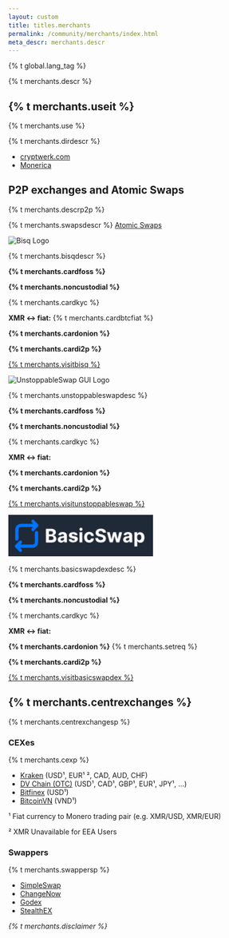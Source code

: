 ```yaml
---
layout: custom
title: titles.merchants
permalink: /community/merchants/index.html
meta_descr: merchants.descr
---
```

{% t global.lang_tag %}
<section class="container">
  <div class="merchants site-wrap">
    <div class="text-center container description">
      <p>{% t merchants.descr %}</p>
    </div>
    <div class="full col-lg-12 col-md-12 col-sm-12 col-xs-12">
      <div class="info-block">
        <h2>{% t merchants.useit %}</h2>
        <p>{% t merchants.use %}</p>
        <p>{% t merchants.dirdescr %}</p>
        <ul class="logo">
          <li><a href="https://cryptwerk.com/pay-with/xmr/">cryptwerk.com</a></li>
          <li><a href="https://monerica.com">Monerica</a></li>
        </ul>
      </div>
    </div>
    <div class="full col-lg-12 col-md-12 col-sm-12 col-xs-12">
      <div class="info-block">
        <h2>P2P exchanges and Atomic Swaps</h2>
        <p>{% t merchants.descrp2p %}</p>
        <p>{% t merchants.swapsdescr %} <a href="{{ site.baseurl_root }}/2021/08/20/atomic-swaps.html">Atomic Swaps</a></p>
      </div>
    </div>
    <div class="row">
      <div class="left half no-pad-sm col-lg-6 col-md-6 col-sm-12 col-xs-12">
        <div class="info-block">
          <div class="center-xs">
            <img class="merch" src="/img/merchants/bisq.svg" alt="Bisq Logo" title="Bisq">
            <p>{% t merchants.bisqdescr %}</p>
          </div>
          <div>
            <p><b>{% t merchants.cardfoss %}</b> <span class="check"></span></p>
            <p><b>{% t merchants.noncustodial %}</b> <span class="check"></span></p>
            <p>{% t merchants.cardkyc %} <span class="check"></span></p>
            <p><b>XMR &#8596; fiat:</b> <span class="cross"></span> {% t merchants.cardbtcfiat %}</p>
            <p><b>{% t merchants.cardonion %}</b> <span class="cross"></span></p>
            <p><b>{% t merchants.cardi2p %}</b> <span class="cross"></span></p>
          </div>
          <div class="center-xs">
          <p><a href="https://bisq.network/" class="btn-link btn-fixed btn-primary-top">{% t merchants.visitbisq %}</a></p>
          </div>
        </div>
      </div>
      <div class="right half no-pad-sm col-lg-6 col-md-6 col-sm-12 col-xs-12">
        <div class="info-block">
          <div class="center-xs">
            <img class="merch" src="/img/merchants/unstoppableswap.png" alt="UnstoppableSwap GUI Logo" title="UnstoppableSwap GUI">
            <p>{% t merchants.unstoppableswapdesc %}</p>
          </div>
          <div>
            <p><b>{% t merchants.cardfoss %}</b> <span class="check"></span></p>
            <p><b>{% t merchants.noncustodial %}</b> <span class="check"></span></p>
            <p>{% t merchants.cardkyc %} <span class="check"></span></p>
            <p><b>XMR &#8596; fiat:</b> <span class="cross"></span></p>
            <p><b>{% t merchants.cardonion %}</b> <span class="check"></span></p>
            <p><b>{% t merchants.cardi2p %}</b> <span class="cross"></span></p>
          </div>
          <div class="center-xs">
            <p><a href="https://unstoppableswap.net" class="btn-link btn-fixed btn-primary-top">{% t merchants.visitunstoppableswap %}</a></p>
          </div>
        </div>
      </div>
      <div class="left half no-pad-sm col-lg-6 col-md-6 col-sm-12 col-xs-12">
        <div class="info-block">
          <div class="center-xs">
            <img class="merch" src="/img/merchants/basicswapdex.png" alt="BasicSwapDEX Logo" title="BasicSwapDEX">
            <p>{% t merchants.basicswapdexdesc %}</p>
          </div>
          <div>
            <p><b>{% t merchants.cardfoss %}</b> <span class="check"></span></p>
            <p><b>{% t merchants.noncustodial %}</b> <span class="check"></span></p>
            <p>{% t merchants.cardkyc %} <span class="check"></span></p>
            <p><b>XMR &#8596; fiat:</b> <span class="cross"></span></p>
            <p><b>{% t merchants.cardonion %}</b> {% t merchants.setreq %} </p>
            <p><b>{% t merchants.cardi2p %}</b> <span class="cross"></span></p>
          </div>
          <div class="center-xs">
            <p><a href="https://basicswapdex.com" class="btn-link btn-fixed btn-primary-top">{% t merchants.visitbasicswapdex %}</a></p>
          </div>
        </div>
      </div>
    </div>
    <div class="full col-lg-12 col-md-12 col-sm-12 col-xs-12">
      <div class="info-block">
        <h2>{% t merchants.centrexchanges %}</h2>
        <p>{% t merchants.centrexchangesp %}</p>
        <h3>CEXes</h3>
        <p>{% t merchants.cexp %}</p>
        <ul class="logo">
            <li><a href="https://www.kraken.com/">Kraken</a> (USD¹, EUR¹ ², CAD, AUD, CHF)</li>
            <li><a href="https://dvchain.co/">DV Chain (OTC)</a> (USD¹, CAD¹, GBP¹, EUR¹, JPY¹, ...)</li>
            <li><a href="https://www.bitfinex.com/">Bitfinex</a> (USD¹)</li>
            <li><a href="https://bitcoinvn.io?deposit=vnd&settle=xmr">BitcoinVN</a> (VND¹)</li>
          </ul>
          <p>¹ Fiat currency to Monero trading pair (e.g. XMR/USD, XMR/EUR)</p>
          <p>² XMR Unavailable for EEA Users</p>
        <h3>Swappers</h3>
        <p>{% t merchants.swappersp %}</p>
        <ul class="logo">
            <li><a href="https://simpleswap.io/">SimpleSwap</a></li>
            <li><a href="https://changenow.io/">ChangeNow</a></li>
            <li><a href="https://godex.io/">Godex</a></li>
            <li><a href="https://stealthex.io/">StealthEX</a></li>
          </ul>
      </div>
    </div>
    <div class="text-center container description">
      <p><em>{% t merchants.disclaimer %}</em></p>
    </div>
  </div>
</section>
